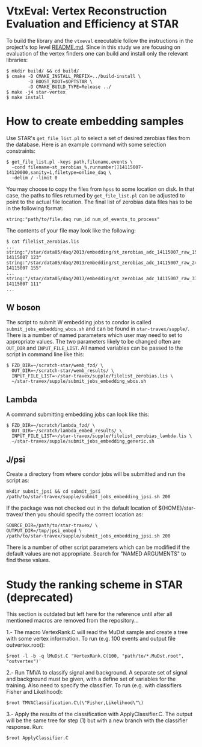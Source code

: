 VtxEval: Vertex Reconstruction Evaluation and Efficiency at STAR
================================================================

To build the library and the `vtxeval` executable follow the instructions in the
project's top level [README.md](../README.md). Since in this study we are
focusing on evaluation of the vertex finders one can build and install only the
relevant libraries:

    $ mkdir build/ && cd build/
    $ cmake -D CMAKE_INSTALL_PREFIX=../build-install \
            -D BOOST_ROOT=$OPTSTAR \
            -D CMAKE_BUILD_TYPE=Release ../
    $ make -j4 star-vertex
    $ make install


How to create embedding samples
===============================

Use STAR's `get_file_list.pl` to select a set of desired zerobias files from the
database. Here is an example command with some selection constraints:

    $ get_file_list.pl -keys path,filename,events \
      -cond filename~st_zerobias_%,runnumber[]14115007-14120000,sanity=1,filetype=online_daq \
      -delim / -limit 0

You may choose to copy the files from `hpss` to some location on disk. In that
case, the paths to files returned by `get_file_list.pl` can be adjusted to point
to the actual file location. The final list of zerobias data files has to be in
the following format:

    string:"path/to/file.daq run_id num_of_events_to_process"

The contents of your file may look like the following:

    $ cat filelist_zerobias.lis
    ...
    string:"/star/data05/daq/2013/embedding/st_zerobias_adc_14115007_raw_1540001.daq 14115007 123"
    string:"/star/data05/daq/2013/embedding/st_zerobias_adc_14115007_raw_2440001.daq 14115007 155"
    ...
    string:"/star/data05/daq/2013/embedding/st_zerobias_adc_14115007_raw_3330001.daq 14115007 111"
    ...


W boson
-------

The script to submit W embedding jobs to condor is called
`submit_jobs_embedding_wbos.sh` and can be found in `star-travex/supple/`. There
is a number of named parameters which user may need to set to appropriate
values. The two parameters likely to be changed often are `OUT_DIR` and
`INPUT_FILE_LIST`. All named variables can be passed to the script in command
line like this:

    $ FZD_DIR=~/scratch-star/wemb_fzd/ \
      OUT_DIR=~/scratch-star/wemb_results/ \
      INPUT_FILE_LIST=~/star-travex/supple/filelist_zerobias.lis \
      ~/star-travex/supple/submit_jobs_embedding_wbos.sh


Lambda
------

A command submitting embedding jobs can look like this:

    $ FZD_DIR=~/scratch/lambda_fzd/ \
      OUT_DIR=~/scratch/lambda_embed_results/ \
      INPUT_FILE_LIST=~/star-travex/supple/filelist_zerobias_lambda.lis \
      ~/star-travex/supple/submit_jobs_embedding_generic.sh


J/psi
-----

Create a directory from where condor jobs will be submitted and run the script
as:

    mkdir submit_jpsi && cd submit_jpsi
    /path/to/star-travex/supple/submit_jobs_embedding_jpsi.sh 200

If the package was not checked out in the default location of
${HOME}/star-travex/ then you should specify the correct location as:

    SOURCE_DIR=/path/to/star-travex/ \
    OUTPUT_DIR=/tmp/jpsi_embed \
    /path/to/star-travex/supple/submit_jobs_embedding_jpsi.sh 200

There is a number of other script parameters which can be modified if the
default values are not appropriate. Search for "NAMED ARGUMENTS" to find these
values.



Study the ranking scheme in STAR (deprecated)
=============================================

This section is outdated but left here for the reference until after all
mentioned macros are removed from the repository...

1.- The macro VertexRank.C will read the MuDst sample and create a tree with some vertex information. To run (e.g. 100 events and output file outvertex.root):

    $root -l -b -q lMuDst.C 'VertexRank.C(100, "path/to/*.MuDst.root", "outvertex")'

2.- Run TMVA to classify signal and background. A separate set of signal and background must be given, with a define set of variables for the training. Also need to specify the classifier. To run (e.g. with classifiers Fisher and Likelihood):

    $root TMVAClassification.C\(\"Fisher,Likelihood\"\)

3.- Apply the results of the classification with ApplyClassifier.C. The output will be the same tree for step (1) but with a new branch with the classifier response. Run:

    $root ApplyClassifier.C
